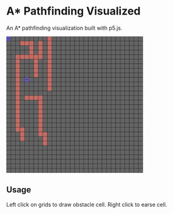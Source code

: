 # A* Pathfinding Visualized 

An A* pathfinding visualization built with p5.js. 

![demo](./demo.gif)

## Usage
Left click on grids to draw obstacle cell. Right click to earse cell.
